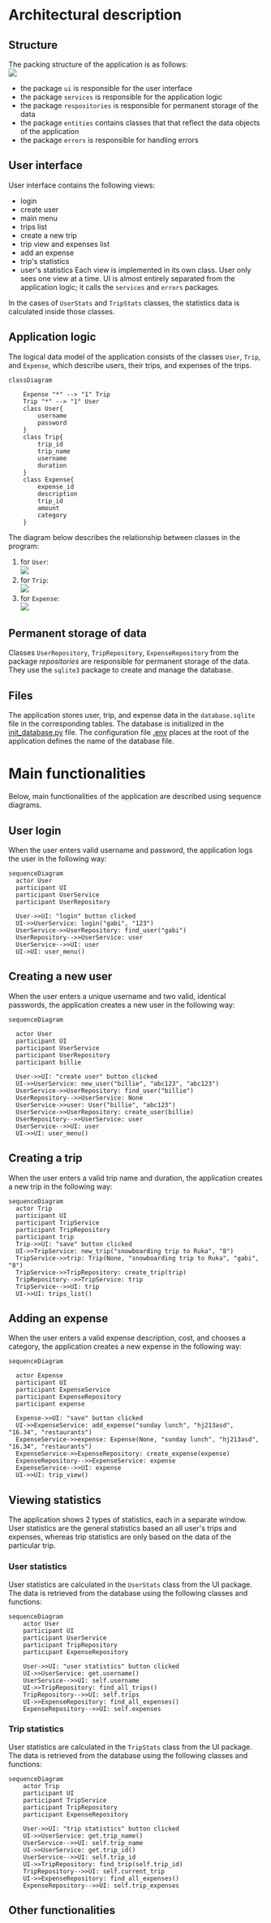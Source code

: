 # Architectural description

## Structure
The packing structure of the application is as follows: </br>
<img src="pictures/subfolders-structure.png"> </br>
- the package `ui` is responsible for the user interface
- the package `services` is responsible for the application logic
- the package `respositories` is responsible for permanent storage of the data
- the package `entities` contains classes that that reflect the data objects of the application
- the package `errors` is responsible for handling errors

## User interface
User interface contains the following views:
- login 
- create user
- main menu
- trips list
- create a new trip
- trip view and expenses list
- add an expense
- trip's statistics
- user's statistics
Each view is implemented in its own class. User only sees one view at a time. UI is almost entirely separated from the application logic; it calls the `services` and `errors` packages. 

In the cases of `UserStats` and `TripStats` classes, the statistics data is calculated inside those classes.  

## Application logic
The logical data model of the application consists of the classes `User`, `Trip`, and `Expense`, which describe users, their trips, and expenses of the trips.

```mermaid
classDiagram
    
    Expense "*" --> "1" Trip
    Trip "*" --> "1" User
    class User{
        username
        password
    }
    class Trip{
        trip_id
        trip_name
        username
        duration
    }
    class Expense{
        expense_id
        description
        trip_id
        amount
        category
    }
```

The diagram below describes the relationship between classes in the program: 
1. for `User`: </br>
<img src="pictures/user-service-diagram.png"> </br>
2. for `Trip`: </br>
<img src="pictures/trip-service-diagram.png"> </br>
3. for `Expense`: </br>
<img src="pictures/expense-service-diagram.png"> </br>

## Permanent storage of data
Classes `UserRepository`, `TripRepository`, `ExpenseRepository` from the package *repositories* are responsible for permanent storage of the data. They use the `sqlite3` package to create and manage the database.

## Files
The application stores user, trip, and expense data in the `database.sqlite` file in the corresponding tables. The database is initialized in the [init_database.py](https://github.com/gabikakol/software-dev-exercises/blob/main/travel-budget-app/src/init_database.py) file. The configuration file [.env](https://github.com/gabikakol/software-dev-exercises/blob/main/travel-budget-app/.env) places at the root of the application defines the name of the database file.

# Main functionalities
Below, main functionalities of the application are described using sequence diagrams. 

## User login
When the user enters valid username and password, the application logs the user in the following way: 

```mermaid
sequenceDiagram
  actor User
  participant UI
  participant UserService
  participant UserRepository
  
  User->>UI: "login" button clicked
  UI->>UserService: login("gabi", "123")
  UserService->>UserRepository: find_user("gabi")
  UserRepository-->>UserService: user
  UserService-->>UI: user
  UI->UI: user_menu()
```

## Creating a new user
When the user enters a unique username and two valid, identical passwords, the application creates a new user in the following way:

```mermaid
sequenceDiagram

  actor User
  participant UI
  participant UserService
  participant UserRepository
  participant billie
  
  User->>UI: "create user" button clicked
  UI->>UserService: new_user("billie", "abc123", "abc123")
  UserService->>UserRepository: find_user("billie")
  UserRepository-->>UserService: None
  UserService->>user: User("billie", "abc123")
  UserService->>UserRepository: create_user(billie)
  UserRepository-->>UserService: user
  UserService-->>UI: user
  UI->>UI: user_menu()
```

## Creating a trip
When the user enters a valid trip name and duration, the application creates a new trip in the following way:

```mermaid
sequenceDiagram
  actor Trip
  participant UI
  participant TripService
  participant TripRepository
  participant trip
  Trip->>UI: "save" button clicked
  UI->>TripService: new_trip("snowboarding trip to Ruka", "8")
  TripService->>trip: Trip(None, "snowboarding trip to Ruka", "gabi", "8")
  TripService->>TripRepository: create_trip(trip)
  TripRepository-->>TripService: trip
  TripService-->>UI: trip
  UI->>UI: trips_list()
```

## Adding an expense
When the user enters a valid expense description, cost, and chooses a category, the application creates a new expense in the following way:

```mermaid
sequenceDiagram

  actor Expense
  participant UI
  participant ExpenseService
  participant ExpenseRepository
  participant expense
  
  Expense->>UI: "save" button clicked
  UI->>ExpenseService: add_expense("sunday lunch", "hj213asd", "16.34", "restaurants")
  ExpenseService->>expense: Expense(None, "sunday lunch", "hj213asd", "16.34", "restaurants")
  ExpenseService->>ExpenseRepository: create_expense(expense)
  ExpenseRepository-->>ExpenseService: expense
  ExpenseService-->>UI: expense
  UI->>UI: trip_view()
```

## Viewing statistics
The application shows 2 types of statistics, each in a separate window. User statistics are the general statistics based an all user's trips and expenses, whereas trip statistics are only based on the data of the particular trip. 

### User statistics
User statistics are calculated in the `UserStats` class from the UI package. The data is retrieved from the database using the following classes and functions:

```mermaid
sequenceDiagram
    actor User
    participant UI
    participant UserService
    participant TripRepository
    participant ExpenseRepository
    
    User->>UI: "user statistics" button clicked
    UI->>UserService: get.username()
    UserService-->>UI: self.username
    UI->>TripRepository: find_all_trips()
    TripRepository-->>UI: self.trips
    UI->>ExpenseRepository: find_all_expenses()
    ExpenseRepository-->>UI: self.expenses
```

### Trip statistics
User statistics are calculated in the `TripStats` class from the UI package. The data is retrieved from the database using the following classes and functions:
```mermaid
sequenceDiagram
    actor Trip
    participant UI
    participant TripService
    participant TripRepository
    participant ExpenseRepository
    
    User->>UI: "trip statistics" button clicked
    UI->>UserService: get.trip_name()
    UserService-->>UI: self.trip_name
    UI->>UserService: get.trip_id()
    UserService-->>UI: self.trip_id
    UI->>TripRepository: find_trip(self.trip_id)
    TripRepository-->>UI: self.current_trip
    UI->>ExpenseRepository: find_all_expenses()
    ExpenseRepository-->>UI: self.trip_expenses
```

## Other functionalities
